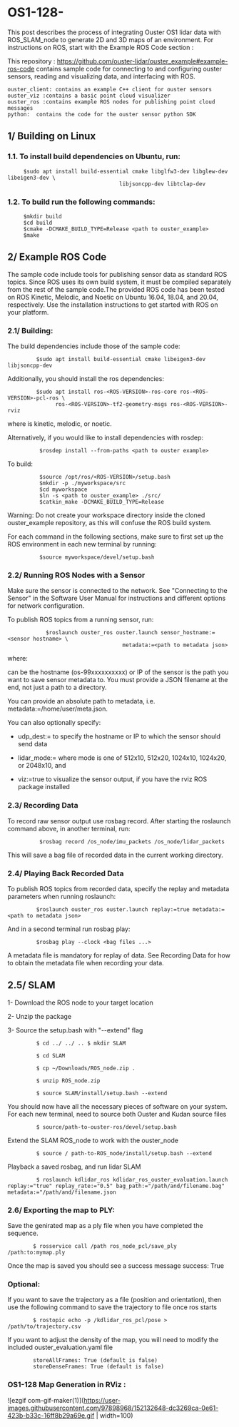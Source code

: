 #  OS1-128-

This post describes the process of integrating Ouster OS1 lidar data with ROS_SLAM_node to generate 2D and 3D maps of an environment. For instructions on ROS, start with the Example ROS Code section : 

This repository : https://github.com/ouster-lidar/ouster_example#example-ros-code contains sample code for connecting to and configuring ouster sensors, reading and visualizing data, and interfacing with ROS.

    ouster_client: contains an example C++ client for ouster sensors
    ouster_viz :contains a basic point cloud visualizer
    ouster_ros :contains example ROS nodes for publishing point cloud messages
    python:  contains the code for the ouster sensor python SDK


## 1/ Building on Linux
       
### 1.1. To install build dependencies on Ubuntu, run:

         $sudo apt install build-essential cmake libglfw3-dev libglew-dev libeigen3-dev \
                                       libjsoncpp-dev libtclap-dev


### 1.2. To build run the following commands:

         $mkdir build
         $cd build
         $cmake -DCMAKE_BUILD_TYPE=Release <path to ouster_example>
         $make


  
##  2/ Example ROS Code

The sample code include tools for publishing sensor data as standard ROS topics. Since ROS uses its own build system, it must be compiled separately from the rest of the sample code.The provided ROS code has been tested on ROS Kinetic, Melodic, and Noetic on Ubuntu 16.04, 18.04, and 20.04, respectively. Use the installation instructions to get started with ROS on your platform.
 
 
### 2.1/ Building: 

The build dependencies include those of the sample code:

             $sudo apt install build-essential cmake libeigen3-dev libjsoncpp-dev

Additionally, you should install the ros dependencies:

             $sudo apt install ros-<ROS-VERSION>-ros-core ros-<ROS-VERSION>-pcl-ros \
                   ros-<ROS-VERSION>-tf2-geometry-msgs ros-<ROS-VERSION>-rviz

where <ROS-VERSION> is kinetic, melodic, or noetic.

Alternatively, if you would like to install dependencies with rosdep:

              $rosdep install --from-paths <path to ouster example>

To build:

              $source /opt/ros/<ROS-VERSION>/setup.bash
              $mkdir -p ./myworkspace/src
              $cd myworkspace
              $ln -s <path to ouster_example> ./src/
              $catkin_make -DCMAKE_BUILD_TYPE=Release

Warning: Do not create your workspace directory inside the cloned ouster_example repository, as this will confuse the ROS build system.

For each command in the following sections, make sure to first set up the ROS environment in each new terminal by running:

              $source myworkspace/devel/setup.bash

### 2.2/ Running ROS Nodes with a Sensor

Make sure the sensor is connected to the network. See "Connecting to the Sensor" in the Software User Manual for instructions and different options for network configuration.

To publish ROS topics from a running sensor, run:

                $roslaunch ouster_ros ouster.launch sensor_hostname:=<sensor hostname> \
                                        metadata:=<path to metadata json>

where:

<sensor hostname> can be the hostname (os-99xxxxxxxxxx) or IP of the sensor
<path to metadata json> is the path you want to save sensor metadata to. You must provide a JSON filename at the end, not just a path to a directory.

You can provide an absolute path to metadata, i.e. metadata:=/home/user/meta.json.

You can also optionally specify:

- udp_dest:=<hostname> to specify the hostname or IP to which the sensor should send data
 
- lidar_mode:=<mode> where mode is one of 512x10, 512x20, 1024x10, 1024x20, or 2048x10, and

- viz:=true to visualize the sensor output, if you have the rviz ROS package installed

### 2.3/ Recording Data

To record raw sensor output use rosbag record. After starting the roslaunch command above, in another terminal, run:

              $rosbag record /os_node/imu_packets /os_node/lidar_packets

This will save a bag file of recorded data in the current working directory.


      
### 2.4/ Playing Back Recorded Data

To publish ROS topics from recorded data, specify the replay and metadata parameters when running roslaunch:

             $roslaunch ouster_ros ouster.launch replay:=true metadata:=<path to metadata json>

And in a second terminal run rosbag play:

             $rosbag play --clock <bag files ...>

A metadata file is mandatory for replay of data. See Recording Data for how to obtain the metadata file when recording your data.
 
## 2.5/ SLAM 
     
1- Download the ROS node to your target location 

2- Unzip the package

3- Source the setup.bash with "--extend" flag 

             $ cd ../ ../ .. $ mkdir SLAM 
 
             $ cd SLAM 
 
             $ cp ~/Downloads/ROS_node.zip . 

             $ unzip ROS_node.zip 

             $ source SLAM/install/setup.bash --extend 

You should now have all the necessary pieces of software on your system. For each new terminal, need to source both Ouster and Kudan source files 

             $ source/path-to-ouster-ros/devel/setup.bash 
 
Extend the SLAM ROS_node to work with the ouster_node 

             $ source / path-to-ROS_node/install/setup.bash --extend

Playback a saved rosbag, and run lidar SLAM 

             $ roslaunch kdlidar_ros kdlidar_ros_ouster_evaluation.launch replay:="true" replay_rate:="0.5" bag_path:="/path/and/filename.bag" metadata:="/path/and/filename.json


### 2.6/ Exporting the map to PLY:
    
    
Save the genirated map as a ply file when you have completed the sequence. 

            $ rosservice call /path ros_node_pcl/save_ply /path:to:mymap.ply 

Once the map is saved you should see a success message success: True

    
### Optional: 
    
If you want to save the trajectory as a file (position and orientation), then use the following command to save the trajectory to file once ros starts
            
            $ rostopic echo -p /kdlidar_ros_pcl/pose > /path/to/trajectory.csv

 
 If you want to adjust the density of the map, you will need to modify the included ouster_evaluation.yaml file
    
            storeAllFrames: True (default is false)
            storeDenseFrames: True (default is false)
 
###                                                      OS1-128 Map Generation in RViz : 
 
![ezgif com-gif-maker(1)](https://user-images.githubusercontent.com/97898968/152132648-dc3269ca-0e61-423b-b33c-16ff8b29a69e.gif | width=100)
     
